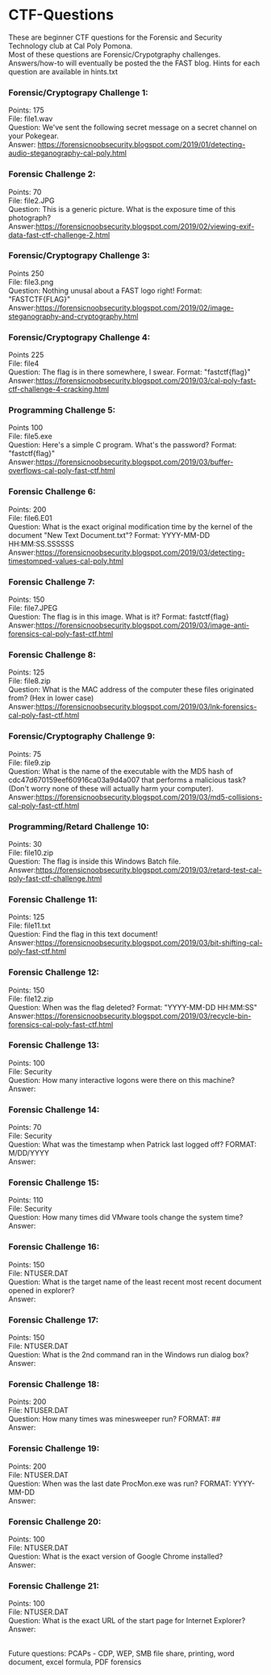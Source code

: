 # CTF-Questions
These are beginner CTF questions for the Forensic and Security Technology club at Cal Poly Pomona.<br/>
Most of these questions are Forensic/Crypotgraphy challenges.<br/>
Answers/how-to will eventually be posted the the FAST blog. Hints for each question are available in hints.txt

### Forensic/Cryptograpy Challenge 1:
Points: 175 <br/>
File: file1.wav <br/>
Question: We've sent the following secret message on a secret channel on your Pokegear. <br/>
Answer: https://forensicnoobsecurity.blogspot.com/2019/01/detecting-audio-steganography-cal-poly.html

### Forensic Challenge 2:
Points: 70 <br/>
File: file2.JPG <br/>
Question: This is a generic picture. What is the exposure time of this photograph?<br/>
Answer:https://forensicnoobsecurity.blogspot.com/2019/02/viewing-exif-data-fast-ctf-challenge-2.html

### Forensic/Cryptograpy Challenge 3:
Points 250 <br/>
File: file3.png <br/>
Question: Nothing unusal about a FAST logo right! Format: "FASTCTF{FLAG}"<br/>
Answer:https://forensicnoobsecurity.blogspot.com/2019/02/image-steganography-and-cryptography.html

### Forensic/Cryptograpy Challenge 4:
Points 225 <br/>
File: file4 <br/>
Question: The flag is in there somewhere, I swear. Format: "fastctf{flag}"<br/>
Answer:https://forensicnoobsecurity.blogspot.com/2019/03/cal-poly-fast-ctf-challenge-4-cracking.html

### Programming Challenge 5:
Points 100 <br/>
File: file5.exe <br/>
Question: Here's a simple C program. What's the password? Format: "fastctf{flag}"<br/>
Answer:https://forensicnoobsecurity.blogspot.com/2019/03/buffer-overflows-cal-poly-fast-ctf.html

### Forensic Challenge 6:
Points: 200 <br/>
File: file6.E01 <br/>
Question: What is the exact original modification time by the kernel of the document "New Text Document.txt"? Format: YYYY-MM-DD HH:MM:SS.SSSSSS<br/>
Answer:https://forensicnoobsecurity.blogspot.com/2019/03/detecting-timestomped-values-cal-poly.html

### Forensic Challenge 7:
Points: 150 <br/>
File: file7.JPEG <br/>
Question: The flag is in this image. What is it? Format: fastctf{flag}<br/>
Answer:https://forensicnoobsecurity.blogspot.com/2019/03/image-anti-forensics-cal-poly-fast-ctf.html

### Forensic Challenge 8:
Points: 125 <br/>
File: file8.zip <br/>
Question: What is the MAC address of the computer these files originated from? (Hex in lower case)<br/>
Answer:https://forensicnoobsecurity.blogspot.com/2019/03/lnk-forensics-cal-poly-fast-ctf.html

### Forensic/Cryptography Challenge 9:
Points: 75 <br/>
File: file9.zip <br/>
Question: What is the name of the executable with the MD5 hash of cdc47d670159eef60916ca03a9d4a007 that performs a malicious task? (Don't worry none of these will actually harm your computer).<br/>
Answer:https://forensicnoobsecurity.blogspot.com/2019/03/md5-collisions-cal-poly-fast-ctf.html

### Programming/Retard Challenge 10:
Points: 30 <br/>
File: file10.zip <br/>
Question: The flag is inside this Windows Batch file.<br/>
Answer:https://forensicnoobsecurity.blogspot.com/2019/03/retard-test-cal-poly-fast-ctf-challenge.html

### Forensic Challenge 11:
Points: 125 <br/>
File: file11.txt <br/>
Question: Find the flag in this text document!<br/>
Answer:https://forensicnoobsecurity.blogspot.com/2019/03/bit-shifting-cal-poly-fast-ctf.html

### Forensic Challenge 12:
Points: 150 <br/>
File: file12.zip <br/>
Question: When was the flag deleted? Format: "YYYY-MM-DD HH:MM:SS"<br/>
Answer:https://forensicnoobsecurity.blogspot.com/2019/03/recycle-bin-forensics-cal-poly-fast-ctf.html

### Forensic Challenge 13:
Points: 100 <br/>
File: Security <br/>
Question: How many interactive logons were there on this machine?<br/>
Answer:

### Forensic Challenge 14:
Points: 70 <br/>
File: Security <br/>
Question: What was the timestamp when Patrick last logged off? FORMAT: M/DD/YYYY<br/>
Answer:

### Forensic Challenge 15:
Points: 110 <br/>
File: Security <br/>
Question: How many times did VMware tools change the system time?<br/>
Answer:

### Forensic Challenge 16:
Points: 150 <br/>
File: NTUSER.DAT <br/>
Question: What is the target name of the least recent most recent document opened in explorer?<br/>
Answer:

### Forensic Challenge 17:
Points: 150 <br/>
File: NTUSER.DAT <br/>
Question: What is the 2nd command ran in the Windows run dialog box?<br/>
Answer:

### Forensic Challenge 18:
Points: 200 <br/>
File: NTUSER.DAT <br/>
Question: How many times was minesweeper run? FORMAT: ##<br/>
Answer:


### Forensic Challenge 19:
Points: 200 <br/>
File: NTUSER.DAT <br/>
Question: When was the last date ProcMon.exe was run? FORMAT: YYYY-MM-DD<br/>
Answer:


### Forensic Challenge 20:
Points: 100 <br/>
File: NTUSER.DAT <br/>
Question: What is the exact version of Google Chrome installed?<br/>
Answer:


### Forensic Challenge 21:
Points: 100 <br/>
File: NTUSER.DAT <br/>
Question: What is the exact URL of the start page for Internet Explorer?<br/>
Answer:

<br/>
Future questions: PCAPs - CDP, WEP, SMB file share, printing, word document, excel formula, PDF forensics
